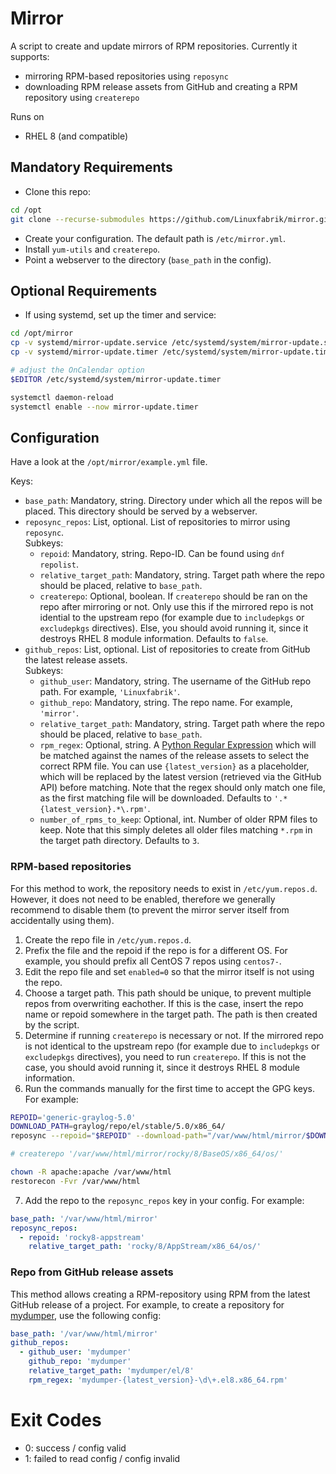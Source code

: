 # Mirror

A script to create and update mirrors of RPM repositories. Currently it supports:

* mirroring RPM-based repositories using `reposync`
* downloading RPM release assets from GitHub and creating a RPM repository using `createrepo`

Runs on

* RHEL 8 (and compatible)


## Mandatory Requirements

* Clone this repo:
```bash
cd /opt
git clone --recurse-submodules https://github.com/Linuxfabrik/mirror.git
```
* Create your configuration. The default path is `/etc/mirror.yml`.
* Install `yum-utils` and `createrepo`.
* Point a webserver to the directory (`base_path` in the config).


## Optional Requirements

* If using systemd, set up the timer and service:
```bash
cd /opt/mirror
cp -v systemd/mirror-update.service /etc/systemd/system/mirror-update.service
cp -v systemd/mirror-update.timer /etc/systemd/system/mirror-update.timer

# adjust the OnCalendar option
$EDITOR /etc/systemd/system/mirror-update.timer

systemctl daemon-reload
systemctl enable --now mirror-update.timer
```


## Configuration

Have a look at the `/opt/mirror/example.yml` file.

Keys:

* `base_path`: Mandatory, string. Directory under which all the repos will be placed. This directory should be served by a webserver.
* `reposync_repos`: List, optional. List of repositories to mirror using `reposync`.<br>Subkeys:
    * `repoid`: Mandatory, string. Repo-ID. Can be found using `dnf repolist`.
    * `relative_target_path`: Mandatory, string. Target path where the repo should be placed, relative to `base_path`.
    * `createrepo`: Optional, boolean. If `createrepo` should be ran on the repo after mirroring or not. Only use this if the mirrored repo is not idential to the upstream repo (for example due to `includepkgs` or `excludepkgs` directives). Else, you should avoid running it, since it destroys RHEL 8 module information. Defaults to `false`.
* `github_repos`: List, optional. List of repositories to create from GitHub the latest release assets.<br>Subkeys:
    * `github_user`: Mandatory, string. The username of the GitHub repo path. For example, `'Linuxfabrik'`.
    * `github_repo`: Mandatory, string. The repo name. For example, `'mirror'`.
    * `relative_target_path`: Mandatory, string. Target path where the repo should be placed, relative to `base_path`.
    * `rpm_regex`: Optional, string. A [Python Regular Expression](https://docs.python.org/3/howto/regex.html) which will be matched against the names of the release assets to select the correct RPM file. You can use `{latest_version}` as a placeholder, which will be replaced by the latest version (retrieved via the GitHub API) before matching. Note that the regex should only match one file, as the first matching file will be downloaded. Defaults to `'.*{latest_version}.*\.rpm'`.
    * `number_of_rpms_to_keep`: Optional, int. Number of older RPM files to keep. Note that this simply deletes all older files matching `*.rpm` in the target path directory. Defaults to `3`.


### RPM-based repositories

For this method to work, the repository needs to exist in `/etc/yum.repos.d`. However, it does not need to be enabled, therefore we generally recommend to disable them (to prevent the mirror server itself from accidentally using them).

1. Create the repo file in `/etc/yum.repos.d`.
2. Prefix the file and the repoid if the repo is for a different OS. For example, you should prefix all CentOS 7 repos using `centos7-`.
3. Edit the repo file and set `enabled=0` so that the mirror itself is not using the repo.
4. Choose a target path. This path should be unique, to prevent multiple repos from overwriting eachother. If this is the case, insert the repo name or repoid somewhere in the target path. The path is then created by the script.
5. Determine if running `createrepo` is necessary or not. If the mirrored repo is not identical to the upstream repo (for example due to `includepkgs` or `excludepkgs` directives), you need to run `createrepo`. If this is not the case, you should avoid running it, since it destroys RHEL 8 module information.
6. Run the commands manually for the first time to accept the GPG keys. For example:
```bash
REPOID='generic-graylog-5.0'
DOWNLOAD_PATH=graylog/repo/el/stable/5.0/x86_64/
reposync --repoid="$REPOID" --download-path="/var/www/html/mirror/$DOWNLOAD_PATH" --norepopath --downloadcomps --download-metadata

# createrepo '/var/www/html/mirror/rocky/8/BaseOS/x86_64/os/' 

chown -R apache:apache /var/www/html
restorecon -Fvr /var/www/html
```
7. Add the repo to the `reposync_repos` key in your config. For example:
```yaml
base_path: '/var/www/html/mirror'
reposync_repos:
  - repoid: 'rocky8-appstream'
    relative_target_path: 'rocky/8/AppStream/x86_64/os/'
```


### Repo from GitHub release assets

This method allows creating a RPM-repository using RPM from the latest GitHub release of a project. For example, to create a repository for [mydumper](https://github.com/mydumper/mydumper), use the following config:

```yaml
base_path: '/var/www/html/mirror'
github_repos:
  - github_user: 'mydumper'
    github_repo: 'mydumper'
    relative_target_path: 'mydumper/el/8'
    rpm_regex: 'mydumper-{latest_version}-\d\+.el8.x86_64.rpm'
```


# Exit Codes

* 0: success / config valid
* 1: failed to read config / config invalid
